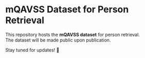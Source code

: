 # mQAVSS Dataset for Person Retrieval  

This repository hosts the **mQAVSS dataset** for person retrieval.  
The dataset will be made public upon publication.  

Stay tuned for updates! 🚀  
